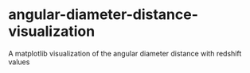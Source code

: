 # angular-diameter-distance-visualization

A matplotlib visualization of the angular diameter distance with redshift values
